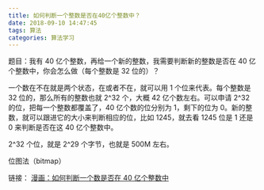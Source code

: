 ```yaml
---
title: 如何判断一个整数是否在40亿个整数中？
date: 2018-09-10 14:47:45
tags: 算法
categories: 算法学习
---
```


题目：我有 40 亿个整数，再给一个新的整数，我需要判断新的整数是否在 40 亿个整数中，你会怎么做（每个整数是 32 位的）？

一个数在不在就是两个状态，在或者不在，就可以用 1 个位来代表。每个整数是 32 位的，那么所有的整数也就 2^32 个，大概 42 亿个数左右。可以申请 2^32 的位，把每一个整数都覆盖了，40 亿个数的位分别为 1，剩下的位为 0。新的整数，就可以跟进它的大小来判断相应的位，比如 1245，就去看 1245 位是 1 还是 0 来判断是否在这 40 亿个整数中。

2^32 个位，就是 2^29 个字节，也就是 500M 左右。

位图法（bitmap）

链接： [漫画：如何判断一个数是否在 40 亿个整数中](https://mp.weixin.qq.com/s/XC7Wpc5ZdvcT_7h3I956RQ)
